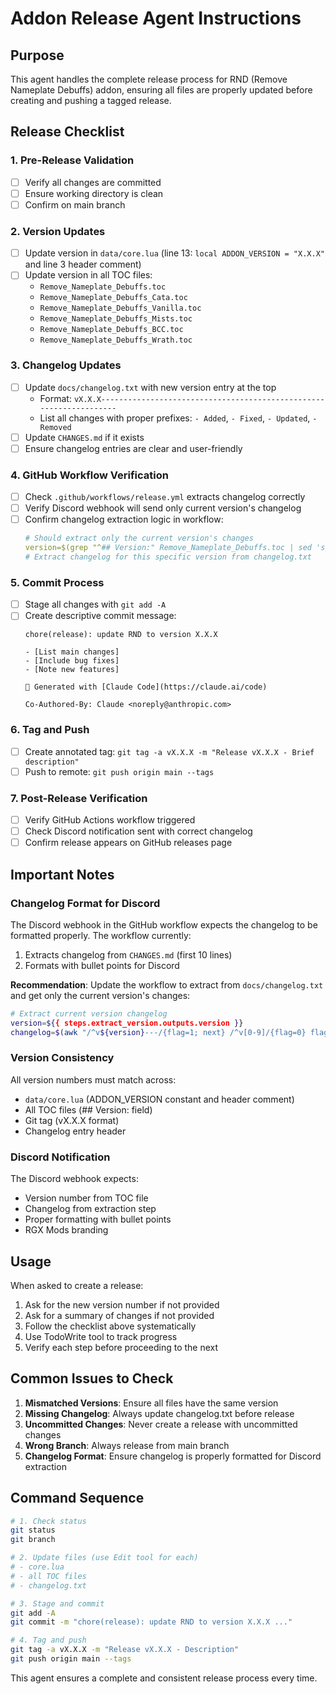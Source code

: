 # Addon Release Agent Instructions

## Purpose
This agent handles the complete release process for RND (Remove Nameplate Debuffs) addon, ensuring all files are properly updated before creating and pushing a tagged release.

## Release Checklist

### 1. Pre-Release Validation
- [ ] Verify all changes are committed
- [ ] Ensure working directory is clean
- [ ] Confirm on main branch

### 2. Version Updates
- [ ] Update version in `data/core.lua` (line 13: `local ADDON_VERSION = "X.X.X"` and line 3 header comment)
- [ ] Update version in all TOC files:
  - `Remove_Nameplate_Debuffs.toc`
  - `Remove_Nameplate_Debuffs_Cata.toc`
  - `Remove_Nameplate_Debuffs_Vanilla.toc`
  - `Remove_Nameplate_Debuffs_Mists.toc`
  - `Remove_Nameplate_Debuffs_BCC.toc`
  - `Remove_Nameplate_Debuffs_Wrath.toc`

### 3. Changelog Updates
- [ ] Update `docs/changelog.txt` with new version entry at the top
  - Format: `vX.X.X-------------------------------------------------------------------`
  - List all changes with proper prefixes: `- Added`, `- Fixed`, `- Updated`, `- Removed`
- [ ] Update `CHANGES.md` if it exists
- [ ] Ensure changelog entries are clear and user-friendly

### 4. GitHub Workflow Verification
- [ ] Check `.github/workflows/release.yml` extracts changelog correctly
- [ ] Verify Discord webhook will send only current version's changelog
- [ ] Confirm changelog extraction logic in workflow:
  ```yaml
  # Should extract only the current version's changes
  version=$(grep "^## Version:" Remove_Nameplate_Debuffs.toc | sed 's/## Version: //')
  # Extract changelog for this specific version from changelog.txt
  ```

### 5. Commit Process
- [ ] Stage all changes with `git add -A`
- [ ] Create descriptive commit message:
  ```
  chore(release): update RND to version X.X.X
  
  - [List main changes]
  - [Include bug fixes]
  - [Note new features]
  
  🤖 Generated with [Claude Code](https://claude.ai/code)
  
  Co-Authored-By: Claude <noreply@anthropic.com>
  ```

### 6. Tag and Push
- [ ] Create annotated tag: `git tag -a vX.X.X -m "Release vX.X.X - Brief description"`
- [ ] Push to remote: `git push origin main --tags`

### 7. Post-Release Verification
- [ ] Verify GitHub Actions workflow triggered
- [ ] Check Discord notification sent with correct changelog
- [ ] Confirm release appears on GitHub releases page

## Important Notes

### Changelog Format for Discord
The Discord webhook in the GitHub workflow expects the changelog to be formatted properly. The workflow currently:
1. Extracts changelog from `CHANGES.md` (first 10 lines)
2. Formats with bullet points for Discord

**Recommendation**: Update the workflow to extract from `docs/changelog.txt` and get only the current version's changes:

```bash
# Extract current version changelog
version=${{ steps.extract_version.outputs.version }}
changelog=$(awk "/^v${version}---/{flag=1; next} /^v[0-9]/{flag=0} flag" docs/changelog.txt | head -20)
```

### Version Consistency
All version numbers must match across:
- `data/core.lua` (ADDON_VERSION constant and header comment)
- All TOC files (## Version: field)
- Git tag (vX.X.X format)
- Changelog entry header

### Discord Notification
The Discord webhook expects:
- Version number from TOC file
- Changelog from extraction step
- Proper formatting with bullet points
- RGX Mods branding

## Usage

When asked to create a release:
1. Ask for the new version number if not provided
2. Ask for a summary of changes if not provided
3. Follow the checklist above systematically
4. Use TodoWrite tool to track progress
5. Verify each step before proceeding to the next

## Common Issues to Check

1. **Mismatched Versions**: Ensure all files have the same version
2. **Missing Changelog**: Always update changelog.txt before release
3. **Uncommitted Changes**: Never create a release with uncommitted changes
4. **Wrong Branch**: Always release from main branch
5. **Changelog Format**: Ensure changelog is properly formatted for Discord extraction

## Command Sequence

```bash
# 1. Check status
git status
git branch

# 2. Update files (use Edit tool for each)
# - core.lua
# - all TOC files
# - changelog.txt

# 3. Stage and commit
git add -A
git commit -m "chore(release): update RND to version X.X.X ..."

# 4. Tag and push
git tag -a vX.X.X -m "Release vX.X.X - Description"
git push origin main --tags
```

This agent ensures a complete and consistent release process every time.